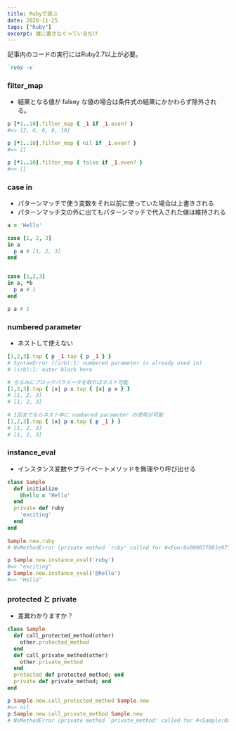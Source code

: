 ```yaml
---
title: Rubyで遊ぶ
date: 2020-11-25
tags: ["Ruby"]
excerpt: 雑に書きなぐっているだけ
---
```


記事内のコードの実行にはRuby2.7以上が必要。

```ruby
`ruby -v`
```

### filter_map

- 結果となる値が falsey な値の場合は条件式の結果にかかわらず除外される。

```ruby
p [*1..10].filter_map { _1 if _1.even? }
#=> [2, 4, 6, 8, 10]

p [*1..10].filter_map { nil if _1.even? }
#=> []

p [*1..10].filter_map { false if _1.even? }
#=> []
```

### case in

- パターンマッチで使う変数をそれ以前に使っていた場合は上書きされる
- パターンマッチ文の外に出てもパターンマッチで代入された値は維持される

```ruby
a = 'Hello'

case [1, 2, 3]
in a
  p a # [1, 2, 3]
end


case [1,2,3]
in a, *b
  p a # 1
end

p a # 1
```

### numbered parameter

- ネストして使えない

```ruby
[1,2,3].tap { p _1.tap { p _1 } }
# SyntaxError ((irb):1: numbered parameter is already used in)
# (irb):1: outer block here

# ちなみにブロックパラメータを取ればネスト可能
[1,2,3].tap { |x| p x.tap { |x| p x } }
# [1, 2, 3]
# [1, 2, 3]
  
# 1回までならネスト中に numbered parameter の使用が可能
[1,2,3].tap { |x| p x.tap { p _1 } }
# [1, 2, 3]
# [1, 2, 3]
```

### instance_eval

- インスタンス変数やプライベートメソッドを無理やり呼び出せる

```ruby
class Sample
  def initialize
    @hello = 'Hello'
  end
  private def ruby
    'exciting'
  end
end
  
Sample.new.ruby
# NoMethodError (private method `ruby' called for #<Foo:0x00007f881e973aa8 @hello="Hello">)

p Sample.new.instance_eval('ruby')
#=> "exciting"
p Sample.new.instance_eval('@hello')
#=> "Hello"
```

### protected と private

- 差異わかりますか？

```ruby
class Sample
  def call_protected_method(other)
    other.protected_method
  end
  def call_private_method(other)
    other.private_method
  end
  protected def protected_method; end
  private def private_method; end
end

p Sample.new.call_protected_method Sample.new
#=> nil
p Sample.new.call_private_method Sample.new
# NoMethodError (private method `private_method' called for #<Sample:0x00007fab892b3ab8>)
```
